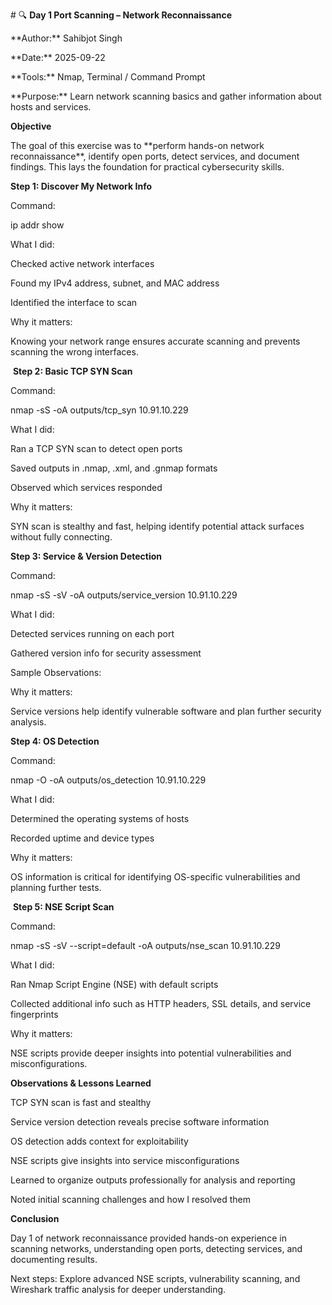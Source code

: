 \# 🔍 **Day 1 Port Scanning – Network Reconnaissance**



\*\*Author:\*\* Sahibjot Singh  

\*\*Date:\*\* 2025-09-22  

\*\*Tools:\*\* Nmap, Terminal / Command Prompt  

\*\*Purpose:\*\* Learn network scanning basics and gather information about hosts and services.



**Objective**

The goal of this exercise was to \*\*perform hands-on network reconnaissance\*\*, identify open ports, detect services, and document findings. This lays the foundation for practical cybersecurity skills.



 **Step 1: Discover My Network Info**



Command:

ip addr show



What I did:

Checked active network interfaces

Found my IPv4 address, subnet, and MAC address

Identified the interface to scan



Why it matters:

Knowing your network range ensures accurate scanning and prevents scanning the wrong interfaces.



&nbsp;**Step 2: Basic TCP SYN Scan**

Command:

nmap -sS -oA outputs/tcp\_syn  10.91.10.229



What I did:

Ran a TCP SYN scan to detect open ports

Saved outputs in .nmap, .xml, and .gnmap formats

Observed which services responded



Why it matters:

SYN scan is stealthy and fast, helping identify potential attack surfaces without fully connecting.



**Step 3: Service \& Version Detection**

Command:

nmap -sS -sV -oA outputs/service\_version 10.91.10.229



What I did:

Detected services running on each port

Gathered version info for security assessment

Sample Observations:



Why it matters:

Service versions help identify vulnerable software and plan further security analysis.



 **Step 4: OS Detection**

Command:

nmap -O -oA outputs/os\_detection  10.91.10.229



What I did:

Determined the operating systems of hosts

Recorded uptime and device types



Why it matters:

OS information is critical for identifying OS-specific vulnerabilities and planning further tests.



&nbsp;**Step 5: NSE Script Scan**

Command:

nmap -sS -sV --script=default -oA outputs/nse\_scan  10.91.10.229



What I did:

Ran Nmap Script Engine (NSE) with default scripts

Collected additional info such as HTTP headers, SSL details, and service fingerprints



Why it matters:

NSE scripts provide deeper insights into potential vulnerabilities and misconfigurations.



**Observations \& Lessons Learned**

TCP SYN scan is fast and stealthy

Service version detection reveals precise software information

OS detection adds context for exploitability

NSE scripts give insights into service misconfigurations

Learned to organize outputs professionally for analysis and reporting

Noted initial scanning challenges and how I resolved them



**Conclusion**

Day 1 of network reconnaissance provided hands-on experience in scanning networks, understanding open ports, detecting services, and documenting results.

Next steps: Explore advanced NSE scripts, vulnerability scanning, and Wireshark traffic analysis for deeper understanding.

